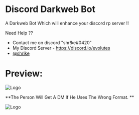 
# Discord Darkweb Bot


A Darkweb Bot Which will enhance your discord rp server !!


  Need Help ?? 
- Contact me on discord "shr!ke#0420"
- My Discord Server - https://discord.io/evolutes
- [@shrike](https://www.github.com/wtfshrike)



# Preview:

![Logo](https://cdn.discordapp.com/attachments/987420691043352609/1006450854238375996/unknown.png)

**The Person Will Get A DM If He Uses The Wrong Format. **

![Logo](https://cdn.discordapp.com/attachments/987420691043352609/1006445683127099454/unknown.png)





